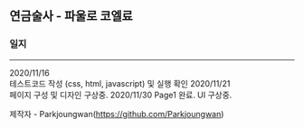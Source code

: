 ## 연금술사 - 파울로 코엘료
### 일지
---------------
2020/11/16  
테스트코드 작성 (css, html, javascript) 및 실행 확인
2020/11/21  
페이지 구성 및 디자인 구상중.
2020/11/30
Page1 완료. UI 구상중.

제작자	-	Parkjoungwan(https://github.com/Parkjoungwan)
